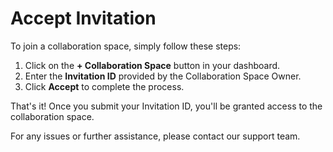 # Accept Invitation

To join a collaboration space, simply follow these steps:

1. Click on the **+ Collaboration Space** button in your dashboard.
2. Enter the **Invitation ID** provided by the Collaboration Space Owner.
3. Click **Accept** to complete the process.

That's it! Once you submit your Invitation ID, you'll be granted access to the collaboration space.

For any issues or further assistance, please contact our support team.
